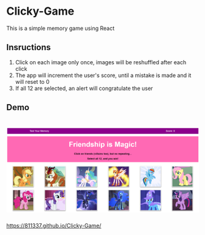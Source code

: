 # Clicky-Game

This is a simple memory game using React

## Insructions

1. Click on each image only once, images will be reshuffled after each click
2. The app will increment the user's score, until a mistake is made and it will reset to 0
3. If all 12 are selected, an alert will congratulate the user

## Demo

# ![screenshot](images/screenshot.png)

https://811337.github.io/Clicky-Game/